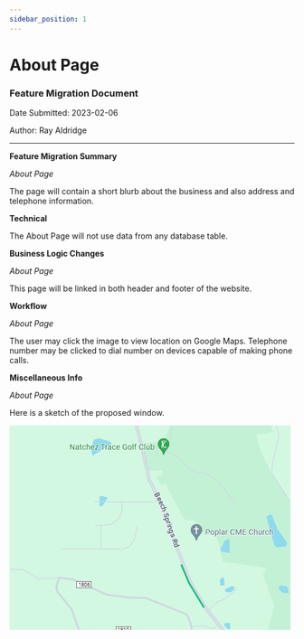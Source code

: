 ```yaml
---
sidebar_position: 1
---
```


# About Page

### Feature Migration Document 
 
Date Submitted: 2023-02-06 
 
Author: Ray Aldridge

--- 
**Feature Migration Summary** 

*About Page* 

The page will contain a short blurb about the business and also address and telephone information. 

**Technical** 

The About Page will not use data from any database table.  

**Business Logic Changes** 

*About Page* 

This page will be linked in both header and footer of the website. 

**Workflow** 

*About Page* 

The user may click the image to view location on Google Maps. Telephone number may be clicked to dial number on devices capable of making phone calls. 

**Miscellaneous Info** 

*About Page* 

Here is a sketch of the proposed window.

![About Page Image](../static/img/Sample_map.png)